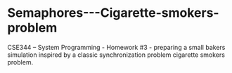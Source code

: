 # Semaphores---Cigarette-smokers-problem
CSE344 – System Programming - Homework #3 - preparing a small bakers simulation inspired by a classic synchronization problem cigarette smokers problem.
